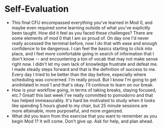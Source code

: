 # Self-Evaluation

- This final CFU encompassed everything you've learned in Mod 0, and maybe even required some learning outside of what you've explicitly been taught. How did it feel as you faced these challenges?
    There are some elements of mod 0 that I am so proud of. On day one I'd never really accessed the terminal before, now I do that with ease and enough confidence to be dangerous. I can feel the basics starting to click into place, and I feel more comfortable going in search of information that I don't know -- and encountering a ton of vocab that may not make sense right now. I didn't let my own lack of knowledge frustrate and defeat me. I made steady steps forward and that is the definition of success to me. Every day I tried to be better than the day before, especially where scheduling was concerned. I'm really proud. But I know I'm going to get annihilated in mod 1 and that's okay. I'll continue to learn on our break. 
- How is your workflow going, in terms of taking breaks, staying focused, etc.?
    Great! this last week I've really committed to pomodorro and that has helped immeasurably. It's hard be motivated to study when it looks like spending 5 hours glued to my chair, but 25 minute sessions are more attainable, more purposeful, and more organized. 
- What did you learn from this exercise that you want to remember as you begin Mod 1?
    It will come. Don't give up. Ask for help, and plan ahead. 